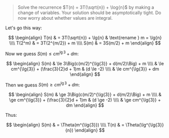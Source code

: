> Solve the recurrence $T(n) = 3T(\sqrt{n}) + \log{n}$ by making a change of
> variables. Your solution should be asymptotically tight. Do now worry about
> whether values are integral.

Let's go this way:

$$ \begin{align}
       T(n) & = 3T(\sqrt{n}) + \lg{n} & \text{rename } m = \lg{n} \\\\
     T(2^m) & = 3T(2^{m/2}) + m \\\\
       S(m) & = 3S(m/2) + m
   \end{align} $$

Now we guess $S(m) \le cm^{\lg{3}} + dm$:

$$ \begin{align}
     S(m) & \le 3\Big(c(m/2)^{\lg{3}} + d(m/2)\Big) + m \\\\
          & \le cm^{\lg{3}} + (\frac{3}{2}d + 1)m & (d \le -2) \\\\
          & \le cm^{\lg{3}} + dm
   \end{align} $$

Then we guess $S(m) \ge cm^{\lg{3}} + dm$:

$$ \begin{align}
     S(m) & \ge 3\Big(c(m/2)^{\lg{3}} + d(m/2)\Big) + m \\\\
          & \ge cm^{\lg{3}} + (\frac{3}{2}d + 1)m & (d \ge -2) \\\\
          & \ge cm^{\lg{3}} + dm
   \end{align} $$

Thus:

$$ \begin{align}
     S(m) & = \Theta(m^{\lg{3}}) \\\\
     T(n) & = \Theta(\lg^{\lg{3}}{n})
   \end{align} $$
